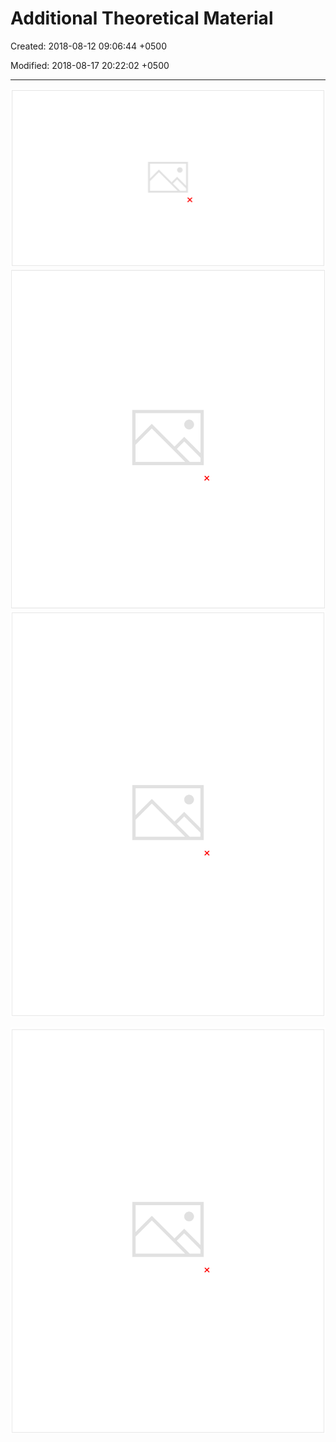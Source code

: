 # Additional Theoretical Material

Created: 2018-08-12 09:06:44 +0500

Modified: 2018-08-17 20:22:02 +0500

---

![image](media/Intro---Syllabus_Additional-Theoretical-Material-1-image1.png)
![image](media/Intro---Syllabus_Additional-Theoretical-Material-1-image3.png)
![image](media/Intro---Syllabus_Additional-Theoretical-Material-1-image4.png)

![image](media/Intro---Syllabus_Additional-Theoretical-Material-1-image5.png)

